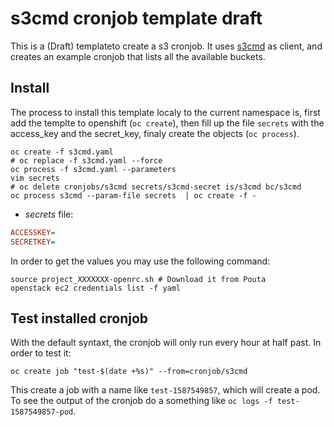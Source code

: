 # s3cmd cronjob template draft

This is a (Draft) templateto create a s3 cronjob. It uses [s3cmd](https://github.com/s3tools/s3cmd) as client, and creates an example cronjob that lists all the available buckets.

## Install

The process to install this template localy to the current namespace is, first add the templte to openshift (`oc create`), then fill up the file `secrets` with the access_key and the secret_key, finaly create the objects (`oc process`).

```console
oc create -f s3cmd.yaml
# oc replace -f s3cmd.yaml --force
oc process -f s3cmd.yaml --parameters
vim secrets
# oc delete cronjobs/s3cmd secrets/s3cmd-secret is/s3cmd bc/s3cmd
oc process s3cmd --param-file secrets  | oc create -f -
```

* *secrets* file:

```ini
ACCESSKEY=
SECRETKEY=
```

In order to get the values you may use the following command:

```console
source project_XXXXXXX-openrc.sh # Download it from Pouta
openstack ec2 credentials list -f yaml
```

## Test installed cronjob

With the default syntaxt, the cronjob will only run every hour at half past. In order to test it:

```console
oc create job "test-$(date +%s)" --from=cronjob/s3cmd
```

This create a job with a name like `test-1587549857`, which will create a pod. To see the output of the cronjob do a something like `oc logs -f test-1587549857-pod`.
